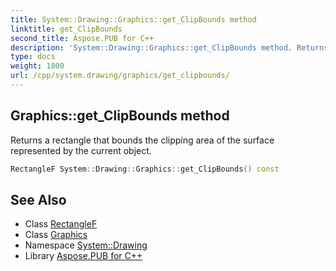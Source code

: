 ```yaml
---
title: System::Drawing::Graphics::get_ClipBounds method
linktitle: get_ClipBounds
second_title: Aspose.PUB for C++
description: 'System::Drawing::Graphics::get_ClipBounds method. Returns a rectangle that bounds the clipping area of the surface represented by the current object in C++.'
type: docs
weight: 1800
url: /cpp/system.drawing/graphics/get_clipbounds/
---
```

## Graphics::get_ClipBounds method


Returns a rectangle that bounds the clipping area of the surface represented by the current object.

```cpp
RectangleF System::Drawing::Graphics::get_ClipBounds() const
```

## See Also

* Class [RectangleF](../../rectanglef/)
* Class [Graphics](../)
* Namespace [System::Drawing](../../)
* Library [Aspose.PUB for C++](../../../)
